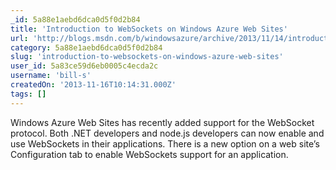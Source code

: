 ```yaml
---
_id: 5a88e1aebd6dca0d5f0d2b84
title: 'Introduction to WebSockets on Windows Azure Web Sites'
url: 'http://blogs.msdn.com/b/windowsazure/archive/2013/11/14/introduction-to-websockets-on-windows-azure-web-sites.aspx'
category: 5a88e1aebd6dca0d5f0d2b84
slug: 'introduction-to-websockets-on-windows-azure-web-sites'
user_id: 5a83ce59d6eb0005c4ecda2c
username: 'bill-s'
createdOn: '2013-11-16T10:14:31.000Z'
tags: []
---
```


Windows Azure Web Sites has recently added support for the WebSocket protocol. Both .NET developers and node.js developers can now enable and use WebSockets in their applications. There is a new option on a web site’s Configuration tab to enable WebSockets support for an application.
